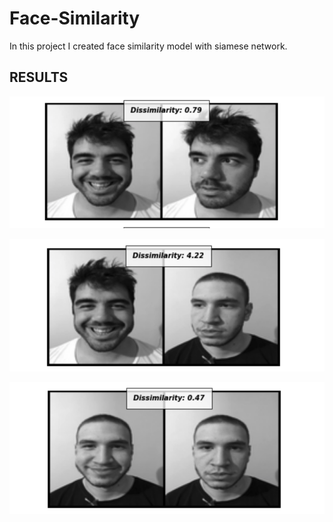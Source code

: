 # Face-Similarity

In this project I created face similarity model with siamese network.

## RESULTS

![](RESULTS/1.png)

![](RESULTS/2.png)

![](RESULTS/3.png)
